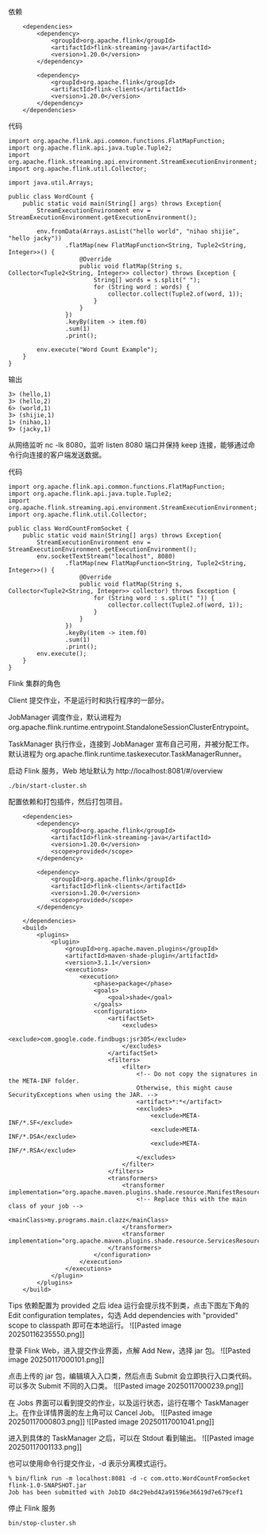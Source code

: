 
依赖
```
    <dependencies>
        <dependency>
            <groupId>org.apache.flink</groupId>
            <artifactId>flink-streaming-java</artifactId>
            <version>1.20.0</version>
        </dependency>

        <dependency>
            <groupId>org.apache.flink</groupId>
            <artifactId>flink-clients</artifactId>
            <version>1.20.0</version>
        </dependency>
    </dependencies>
```

代码
```
import org.apache.flink.api.common.functions.FlatMapFunction;
import org.apache.flink.api.java.tuple.Tuple2;
import org.apache.flink.streaming.api.environment.StreamExecutionEnvironment;
import org.apache.flink.util.Collector;

import java.util.Arrays;

public class WordCount {
    public static void main(String[] args) throws Exception{
        StreamExecutionEnvironment env = StreamExecutionEnvironment.getExecutionEnvironment();

        env.fromData(Arrays.asList("hello world", "nihao shijie", "hello jacky"))
                .flatMap(new FlatMapFunction<String, Tuple2<String, Integer>>() {
                    @Override
                    public void flatMap(String s, Collector<Tuple2<String, Integer>> collector) throws Exception {
                        String[] words = s.split(" ");
                        for (String word : words) {
                            collector.collect(Tuple2.of(word, 1));
                        }
                    }
                })
                .keyBy(item -> item.f0)
                .sum(1)
                .print();

        env.execute("Word Count Example");
    }
}
```

输出
```
3> (hello,1)
3> (hello,2)
6> (world,1)
3> (shijie,1)
1> (nihao,1)
9> (jacky,1)
```


从网络监听 nc -lk 8080，监听 listen 8080 端口并保持 keep 连接，能够通过命令行向连接的客户端发送数据。

代码
```
import org.apache.flink.api.common.functions.FlatMapFunction;  
import org.apache.flink.api.java.tuple.Tuple2;  
import org.apache.flink.streaming.api.environment.StreamExecutionEnvironment;  
import org.apache.flink.util.Collector;  
  
public class WordCountFromSocket {  
    public static void main(String[] args) throws Exception{  
        StreamExecutionEnvironment env = StreamExecutionEnvironment.getExecutionEnvironment();  
        env.socketTextStream("localhost", 8080)  
                .flatMap(new FlatMapFunction<String, Tuple2<String, Integer>>() {  
                    @Override  
                    public void flatMap(String s, Collector<Tuple2<String, Integer>> collector) throws Exception {  
                        for (String word : s.split(" ")) {  
                            collector.collect(Tuple2.of(word, 1));  
                        }  
                    }  
                })  
                .keyBy(item -> item.f0)  
                .sum(1)  
                .print();  
        env.execute();  
    }  
}
```

 
Flink 集群的角色

Client 提交作业，不是运行时和执行程序的一部分。

JobManager 调度作业，默认进程为 org.apache.flink.runtime.entrypoint.StandaloneSessionClusterEntrypoint。

TaskManager 执行作业，连接到 JobManager 宣布自己可用，并被分配工作。默认进程为 org.apache.flink.runtime.taskexecutor.TaskManagerRunner。

启动 Flink 服务，Web 地址默认为 http://localhost:8081/#/overview
```
./bin/start-cluster.sh
```

配置依赖和打包插件，然后打包项目。
```
    <dependencies>
        <dependency>
            <groupId>org.apache.flink</groupId>
            <artifactId>flink-streaming-java</artifactId>
            <version>1.20.0</version>
            <scope>provided</scope>
        </dependency>

        <dependency>
            <groupId>org.apache.flink</groupId>
            <artifactId>flink-clients</artifactId>
            <version>1.20.0</version>
            <scope>provided</scope>
        </dependency>

    </dependencies>
    <build>
        <plugins>
            <plugin>
                <groupId>org.apache.maven.plugins</groupId>
                <artifactId>maven-shade-plugin</artifactId>
                <version>3.1.1</version>
                <executions>
                    <execution>
                        <phase>package</phase>
                        <goals>
                            <goal>shade</goal>
                        </goals>
                        <configuration>
                            <artifactSet>
                                <excludes>
                                    <exclude>com.google.code.findbugs:jsr305</exclude>
                                </excludes>
                            </artifactSet>
                            <filters>
                                <filter>
                                    <!-- Do not copy the signatures in the META-INF folder.
                                    Otherwise, this might cause SecurityExceptions when using the JAR. -->
                                    <artifact>*:*</artifact>
                                    <excludes>
                                        <exclude>META-INF/*.SF</exclude>
                                        <exclude>META-INF/*.DSA</exclude>
                                        <exclude>META-INF/*.RSA</exclude>
                                    </excludes>
                                </filter>
                            </filters>
                            <transformers>
                                <transformer implementation="org.apache.maven.plugins.shade.resource.ManifestResourceTransformer">
                                    <!-- Replace this with the main class of your job -->
                                    <mainClass>my.programs.main.clazz</mainClass>
                                </transformer>
                                <transformer implementation="org.apache.maven.plugins.shade.resource.ServicesResourceTransformer"/>
                            </transformers>
                        </configuration>
                    </execution>
                </executions>
            </plugin>
        </plugins>
    </build>
```

Tips 依赖配置为 provided 之后 idea 运行会提示找不到类，点击下图左下角的 Edit configuration templates，勾选 Add dependencies with "provided" scope to classpath 即可在本地运行。
![[Pasted image 20250116235550.png]]

登录 Flink Web，进入提交作业界面，点解 Add New，选择 jar 包。
![[Pasted image 20250117000101.png]]

点击上传的 jar 包，编辑填入入口类，然后点击 Submit 会立即执行入口类代码。可以多次 Submit 不同的入口类。
![[Pasted image 20250117000239.png]]

在 Jobs 界面可以看到提交的作业，以及运行状态，运行在哪个 TaskManager 上。在作业详情界面的左上角可以 Cancel Job。
![[Pasted image 20250117000803.png]]
![[Pasted image 20250117001041.png]]

进入到具体的 TaskManager 之后，可以在 Stdout 看到输出。
![[Pasted image 20250117001133.png]]

也可以使用命令行提交作业，-d 表示分离模式运行。
```
% bin/flink run -m localhost:8081 -d -c com.otto.WordCountFromSocket flink-1.0-SNAPSHOT.jar 
Job has been submitted with JobID d4c29ebd42a91596e36619d7e679cef1
```

停止 Flink 服务
```
bin/stop-cluster.sh
```